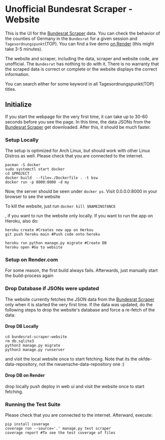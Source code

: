 # Unofficial Bundesrat Scraper - Website

This is the UI for the [Bundesrat Scraper](https://github.com/okfde/bundesrat-scraper) data. You can check the behavior of the counties of Germany in the `Bundesrat` for a given session and `Tagesordnungspunkt`(TOP).  You can find a live demo [on Render](https://bundesrat-scraper-website.onrender.com/) (this might take 3-5 minutes).

The website and scraper, including the data, scraper and website code, are unofficial. The `Bundesrat` has nothing to do with it. There is no warranty that the scraped data is correct or complete or the website displays the correct information.

You can search either for some keyword in all Tagesordnungspunkt(TOP) titles.

## Initialize


If you start the webpage for the very first time, it can take up to 30-60 seconds before you see the page. In this time, the data JSONs from the [Bundesrat Scraper](https://github.com/okfde/bundesrat-scraper) get downloaded. After this, it should be much faster.

### Setup Locally

The setup is optimized for Arch Linux, but should work with other Linux Distros as well. Please check that you are connected to the internet.


```
pacman -S docker
sudo systemctl start docker
cd $PROJECT
docker build  --file=./Dockerfile . -t bsw
docker run -p 8000:8000 -d my
```

Now, the server should be seen under `docker ps`. Visit 0.0.0.0:8000 in your browser to see the website


To kill the website, just run `docker kill $NAMEINSTANCE`

, if you want to run the website only locally. If you want to run the app on Heroku, also do:

```
heroku create #Creates new app on Herkou
git push heroku main #Push code onto heroku

heroku run python manage.py migrate #Create DB
heroku open #Go to website
```

### Setup on Render.com

For some reason, the first build always fails. Afterwards, just manually start the build-process again

### Drop Database if JSONs were updated

The website currently fetches the JSON data from the [Bundesrat Scraper](https://github.com/okfde/bundesrat-scraper) only when it is started the very first time. If the data was updated, do the following steps to drop the website's database and force a re-fetch of the data:

#### Drop DB Locally

```
cd bundesrat-scraper-website
rm db.sqlite3
python3 manage.py migrate
python3 manage.py runserver
```
and visit the local website once to start fetching. Note that its the okfde-data-repository, not the nwuensche-data-repository one :)

#### Drop DB on Render

drop locally
push
deploy in web ui
and visit the website once to start fetching.

### Running the Test Suite

Please check that you are connected to the internet. Afterward, execute:

```
pip install coverage
coverage run --source='.' manage.py test scraper 
coverage report #To see the test coverage of files
```
